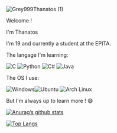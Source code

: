 ![Grey999Thanatos (1)](https://user-images.githubusercontent.com/72351945/148104926-029bd8e3-e602-421c-9394-fd1feace7b99.jpg)

Welcome !

I'm Thanatos

I'm 19 and currently a student at the EPITA.

The langage I'm learning:

![C](https://img.shields.io/badge/c-%2300599C.svg?style=for-the-badge&logo=c&logoColor=white) ![Python](https://img.shields.io/badge/python-3670A0?style=for-the-badge&logo=python&logoColor=ffdd54) ![C#](https://img.shields.io/badge/C%23-239120?style=for-the-badge&logo=c-sharp&logoColor=white) ![Java](https://img.shields.io/badge/Java-ED8B00?style=for-the-badge&logo=java&logoColor=white)



The OS I use:

![Windows](https://img.shields.io/badge/Windows-0078D6?style=for-the-badge&logo=windows&logoColor=white)![Ubuntu](https://img.shields.io/badge/Ubuntu-E95420?style=for-the-badge&logo=ubuntu&logoColor=white) ![Arch Linux](https://img.shields.io/badge/Arch_Linux-1793D1?style=for-the-badge&logo=arch-linux&logoColor=white)

But I'm always up to learn more ! 😄


[![Anurag’s github stats](https://github-readme-stats.vercel.app/api?username=grey999)](https://github.com/grey999)

[![Top Langs](https://github-readme-stats.vercel.app/api/top-langs/?username=grey999)](https://github.com/grey999)
<!---
Grey999/Grey999 is a ✨ special ✨ repository because its `README.md` (this file) appears on your GitHub profile.
You can click the Preview link to take a look at your changes.
--->
